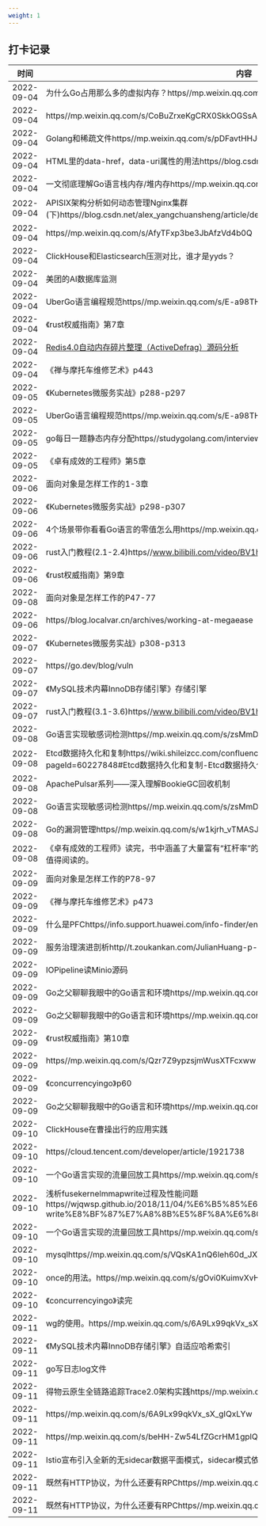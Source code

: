 ```yaml
---
weight: 1
---
```


## 打卡记录

| 时间  |  内容  |
 | ---- | ---- | 
| 2022-09-04 |为什么Go占用那么多的虚拟内存？https//mp.weixin.qq.com/s/AfyTFxp3be3JbAfzVd4b0Q| 
| 2022-09-04 |https//mp.weixin.qq.com/s/CoBuZrxeKgCRX0SkkOGSsA原理和实战解析Linux中如何正确地使用内存屏障| 
| 2022-09-04 |Golang和稀疏文件https//mp.weixin.qq.com/s/pDFavtHHJQ1oRQ9yewAaZw| 
| 2022-09-04 |HTML里的data-href，data-uri属性的用法https//blog.csdn.net/BobChill/article/details/109910981| 
| 2022-09-04 |一文彻底理解Go语言栈内存/堆内存https//mp.weixin.qq.com/s/waVvTYaJQrq_HKTrV7wtWw| 
| 2022-09-04 |APISIX架构分析如何动态管理Nginx集群(下)https//blog.csdn.net/alex_yangchuansheng/article/details/122053371| 
| 2022-09-04 |https//mp.weixin.qq.com/s/AfyTFxp3be3JbAfzVd4b0Q| 
| 2022-09-04 |ClickHouse和Elasticsearch压测对比，谁才是yyds？| 
| 2022-09-04 |美团的AI数据库监测| 
| 2022-09-04 |UberGo语言编程规范https//mp.weixin.qq.com/s/E-a98THtegdoVff_d-gB7A| 
| 2022-09-04 |《rust权威指南》第7章| 
| 2022-09-04 |[Redis4.0自动内存碎片整理（ActiveDefrag）源码分析](http//t.zoukankan.com/chenyang920-p-11770360.html)| 
| 2022-09-04 |《禅与摩托车维修艺术》p443| 
| 2022-09-05 |《Kubernetes微服务实战》p288-p297| 
| 2022-09-05 |UberGo语言编程规范https//mp.weixin.qq.com/s/E-a98THtegdoVff_d-gB7A| 
| 2022-09-05 |go每日一题静态内存分配https//studygolang.com/interview/question| 
| 2022-09-05 |《卓有成效的工程师》第5章| 
| 2022-09-06 |面向对象是怎样工作的1-3章| 
| 2022-09-06 |《Kubernetes微服务实战》p298-p307| 
| 2022-09-06 |4个场景带你看看Go语言的零值怎么用https//mp.weixin.qq.com/s/m5y-qlvzzIUOdwyJ5JiX9A| 
| 2022-09-06 |rust入门教程(2.1-2.4)https//www.bilibili.com/video/BV1hp4y1k7SV| 
| 2022-09-06 |《rust权威指南》第9章| 
| 2022-09-08 |面向对象是怎样工作的P47-77| 
| 2022-09-06 |https//blog.localvar.cn/archives/working-at-megaease| 
| 2022-09-07 |《Kubernetes微服务实战》p308-p313| 
| 2022-09-07 |https//go.dev/blog/vuln| 
| 2022-09-07 |《MySQL技术内幕InnoDB存储引擎》存储引擎| 
| 2022-09-07 |rust入门教程(3.1-3.6)https//www.bilibili.com/video/BV1hp4y1k7SV| 
| 2022-09-08 |Go语言实现敏感词检测https//mp.weixin.qq.com/s/zsMmDcKgJ2rUD7sUJPsj3Q| 
| 2022-09-08 |Etcd数据持久化和复制https//wiki.shileizcc.com/confluence/pages/viewpage.action?pageId=60227848#Etcd数据持久化和复制-Etcd数据持久化和复制| 
| 2022-09-08 |ApachePulsar系列——深入理解BookieGC回收机制| 
| 2022-09-08 |Go语言实现敏感词检测https//mp.weixin.qq.com/s/zsMmDcKgJ2rUD7sUJPsj3Q| 
| 2022-09-08 |Go的漏洞管理https//mp.weixin.qq.com/s/w1kjrh_vTMASJWWwPK3V5A| 
| 2022-09-08 |《卓有成效的工程师》读完，书中涵盖了大量富有“杠杆率”的技巧，但是缺少令人耳目一新的观点。总的来说还是值得阅读的。| 
| 2022-09-09 |面向对象是怎样工作的P78-97| 
| 2022-09-09 |《禅与摩托车维修艺术》p473| 
| 2022-09-09 |什么是PFChttps//info.support.huawei.com/info-finder/encyclopedia/zh/PFC.html| 
| 2022-09-09 |服务治理演进剖析http//t.zoukankan.com/JulianHuang-p-14789635.html| 
| 2022-09-09 |IOPipeline读Minio源码| 
| 2022-09-09 |Go之父聊聊我眼中的Go语言和环境https//mp.weixin.qq.com/s/iTTNavOZughknTDNkotyaw| 
| 2022-09-09 |Go之父聊聊我眼中的Go语言和环境https//mp.weixin.qq.com/s/iTTNavOZughknTDNkotyaw| 
| 2022-09-09 |《rust权威指南》第10章| 
| 2022-09-09 |https//mp.weixin.qq.com/s/Qzr7Z9ypzsjmWusXTFcxww| 
| 2022-09-09 |《concurrencyingo》p60| 
| 2022-09-09 |Go之父聊聊我眼中的Go语言和环境https//mp.weixin.qq.com/s/iTTNavOZughknTDNkotyaw| 
| 2022-09-10 |ClickHouse在曹操出行的应用实践| 
| 2022-09-10 |https//cloud.tencent.com/developer/article/1921738| 
| 2022-09-10 |一个Go语言实现的流量回放工具https//mp.weixin.qq.com/s/7TgQRyf0BRCw7_UR0e-2QA| 
| 2022-09-10 |浅析fusekernelmmapwrite过程及性能问题https//wjqwsp.github.io/2018/11/04/%E6%B5%85%E6%9E%90fuse-kernel-mmap-write%E8%BF%87%E7%A8%8B%E5%8F%8A%E6%80%A7%E8%83%BD%E9%97%AE%E9%A2%98| 
| 2022-09-10 |一个Go语言实现的流量回放工具https//mp.weixin.qq.com/s/7TgQRyf0BRCw7_UR0e-2QA| 
| 2022-09-10 |mysqlhttps//mp.weixin.qq.com/s/VQsKA1nQ6leh60d_JXJg_g| 
| 2022-09-10 |once的用法。https//mp.weixin.qq.com/s/gOvi0KuimvXvHQ8Iy-hZlA| 
| 2022-09-10 |《concurrencyingo》读完| 
| 2022-09-11 |wg的使用。https//mp.weixin.qq.com/s/6A9Lx99qkVx_sX_gIQxLYw| 
| 2022-09-11 |《MySQL技术内幕InnoDB存储引擎》自适应哈希索引| 
| 2022-09-11 |go写日志log文件| 
| 2022-09-11 |得物云原生全链路追踪Trace2.0架构实践https//mp.weixin.qq.com/s/FUn6ATY_welIi5jDLfwfJw| 
| 2022-09-11 |https//mp.weixin.qq.com/s/6A9Lx99qkVx_sX_gIQxLYw| 
| 2022-09-11 |https//mp.weixin.qq.com/s/beHH-Zw54LfZGcrHM1gplQ| 
| 2022-09-11 |Istio宣布引入全新的无sidecar数据平面模式，sidecar模式依然保留| 
| 2022-09-11 |既然有HTTP协议，为什么还要有RPChttps//mp.weixin.qq.com/s/x6iLNxBzIdD-gKLaYZOHEQ| 
| 2022-09-11 |既然有HTTP协议，为什么还要有RPChttps//mp.weixin.qq.com/s/x6iLNxBzIdD-gKLaYZOHEQ| 
